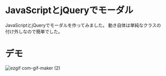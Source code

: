 # JavaScriptとjQueryでモーダル

JavaScriptとjQueryでモーダルを作ってみました。
動き自体は単純なクラスの付け外しなので簡単でした。

# デモ

![ezgif com-gif-maker (2)](https://user-images.githubusercontent.com/70193248/112098954-f6d72a80-8be5-11eb-9a8a-8edc9a72783e.gif)